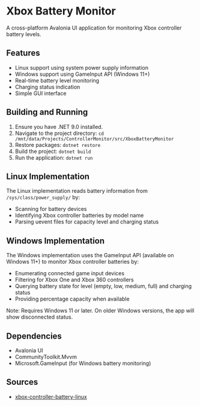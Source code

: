 # Xbox Battery Monitor

A cross-platform Avalonia UI application for monitoring Xbox controller battery levels.

## Features

- Linux support using system power supply information
- Windows support using GameInput API (Windows 11+)
- Real-time battery level monitoring
- Charging status indication
- Simple GUI interface

## Building and Running

1. Ensure you have .NET 9.0 installed.
2. Navigate to the project directory: `cd /mnt/data/Projects/ControllerMonitor/src/XboxBatteryMonitor`
3. Restore packages: `dotnet restore`
4. Build the project: `dotnet build`
5. Run the application: `dotnet run`

## Linux Implementation

The Linux implementation reads battery information from `/sys/class/power_supply/` by:
- Scanning for battery devices
- Identifying Xbox controller batteries by model name
- Parsing uevent files for capacity level and charging status

## Windows Implementation

The Windows implementation uses the GameInput API (available on Windows 11+) to monitor Xbox controller batteries by:
- Enumerating connected game input devices
- Filtering for Xbox One and Xbox 360 controllers
- Querying battery state for level (empty, low, medium, full) and charging status
- Providing percentage capacity when available

Note: Requires Windows 11 or later. On older Windows versions, the app will show disconnected status.

## Dependencies

- Avalonia UI
- CommunityToolkit.Mvvm
- Microsoft.GameInput (for Windows battery monitoring)

## Sources

- [xbox-controller-battery-linux](https://github.com/nvhai245/xbox-controller-battery-linux)